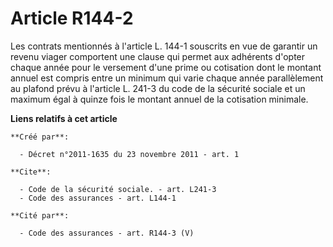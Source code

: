 # Article R144-2

Les contrats mentionnés à l'article L. 144-1 souscrits en vue de garantir un revenu viager comportent une clause qui permet
aux adhérents d'opter chaque année pour le versement d'une prime ou cotisation dont le montant annuel est compris entre un
minimum qui varie chaque année parallèlement au plafond prévu à l'article L. 241-3 du code de la sécurité sociale et un
maximum égal à quinze fois le montant annuel de la cotisation minimale.

**Liens relatifs à cet article**

	**Créé par**:

	  - Décret n°2011-1635 du 23 novembre 2011 - art. 1

	**Cite**:

	  - Code de la sécurité sociale. - art. L241-3
	  - Code des assurances - art. L144-1

	**Cité par**:

	  - Code des assurances - art. R144-3 (V)
